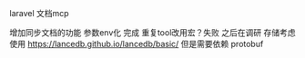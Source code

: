 laravel 文档mcp 

增加同步文档的功能
参数env化 完成
重复tool改用宏？失败 之后在调研
存储考虑使用 https://lancedb.github.io/lancedb/basic/ 但是需要依赖 protobuf